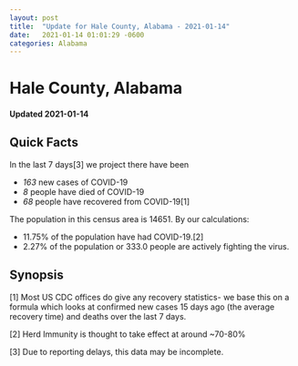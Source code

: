 ```yaml
---
layout: post
title:  "Update for Hale County, Alabama - 2021-01-14"
date:   2021-01-14 01:01:29 -0600
categories: Alabama
---
```


# Hale County, Alabama
#### Updated 2021-01-14

## Quick Facts

In the last 7 days[3] we project there have been
- *163* new cases of COVID-19
- *8* people have died of COVID-19
- *68* people have recovered from COVID-19[1]

The population in this census area is 14651. By our calculations:
- 11.75% of the population have had COVID-19.[2]
- 2.27% of the population or 333.0 people are actively fighting the virus.

## Synopsis




[1] Most US CDC offices do give any recovery statistics- we base this on a formula which looks at confirmed new cases
15 days ago (the average recovery time) and deaths over the last 7 days.

[2] Herd Immunity is thought to take effect at around ~70-80%

[3] Due to reporting delays, this data may be incomplete.
 
    
